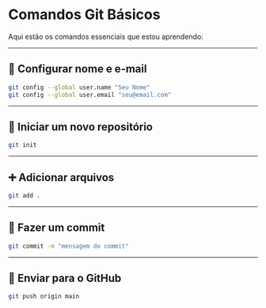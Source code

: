 # Comandos Git Básicos

Aqui estão os comandos essenciais que estou aprendendo:

---

## 🔧 Configurar nome e e-mail
```bash
git config --global user.name "Seu Nome"
git config --global user.email "seu@email.com"
```

---

## 📁 Iniciar um novo repositório
```bash
git init
```

---

## ➕ Adicionar arquivos
```bash
git add .
```

---

## 💬 Fazer um commit
```bash
git commit -m "mensagem do commit"
```

---

## 🚀 Enviar para o GitHub
```bash
git push origin main
```
